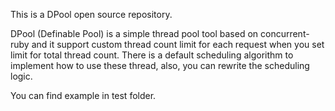 This is a DPool open source repository.

DPool (Definable Pool) is a simple thread pool tool based on concurrent-ruby and it support custom thread count limit for each request when you set limit for total thread count. There is a default scheduling algorithm to implement how to use these thread, also, you can rewrite the scheduling logic.

You can find example in test folder.